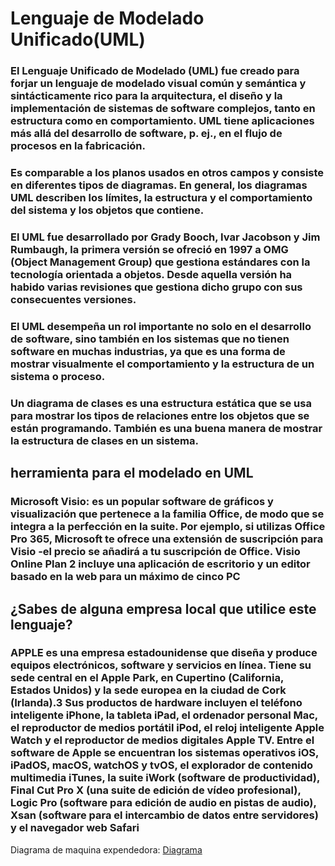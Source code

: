 # Lenguaje de Modelado Unificado(UML)

### El Lenguaje Unificado de Modelado (UML) fue creado para forjar un lenguaje de modelado visual común y semántica y sintácticamente rico para la arquitectura, el diseño y la implementación de sistemas de software complejos, tanto en estructura como en comportamiento. UML tiene aplicaciones más allá del desarrollo de software, p. ej., en el flujo de procesos en la fabricación.
### Es comparable a los planos usados en otros campos y consiste en diferentes tipos de diagramas. En general, los diagramas UML describen los límites, la estructura y el comportamiento del sistema y los objetos que contiene.

### El UML fue desarrollado por Grady Booch, Ivar Jacobson y Jim Rumbaugh, la primera versión se ofreció en 1997 a OMG  (Object Management Group)  que gestiona estándares con la tecnología orientada a objetos. Desde aquella versión ha habido varias revisiones que gestiona dicho grupo con sus consecuentes versiones.

### El UML desempeña un rol importante no solo en el desarrollo de software, sino también en los sistemas que no tienen software en muchas industrias, ya que es una forma de mostrar visualmente el comportamiento y la estructura de un sistema o proceso.
### Un diagrama de clases es una estructura estática que se usa para mostrar los tipos de relaciones entre los objetos que se están programando. También es una buena manera de mostrar la estructura de clases en un sistema.

## herramienta para el modelado en UML
### Microsoft Visio: es un popular software de gráficos y visualización que pertenece a la familia Office, de modo que se integra a la perfección en la suite. Por ejemplo, si utilizas Office Pro 365, Microsoft te ofrece una extensión de suscripción para Visio -el precio se añadirá a tu suscripción de Office. Visio Online Plan 2 incluye una aplicación de escritorio y un editor basado en la web para un máximo de cinco PC 

## ¿Sabes de alguna empresa local que utilice este lenguaje?
### APPLE es una empresa estadounidense que diseña y produce equipos electrónicos, software y servicios en línea. Tiene su sede central en el Apple Park, en Cupertino (California, Estados Unidos) y la sede europea en la ciudad de Cork (Irlanda).3 Sus productos de hardware incluyen el teléfono inteligente iPhone, la tableta iPad, el ordenador personal Mac, el reproductor de medios portátil iPod, el reloj inteligente Apple Watch y el reproductor de medios digitales Apple TV. Entre el software de Apple se encuentran los sistemas operativos iOS, iPadOS, macOS, watchOS y tvOS, el explorador de contenido multimedia iTunes, la suite iWork (software de productividad), Final Cut Pro X (una suite de edición de vídeo profesional), Logic Pro (software para edición de audio en pistas de audio), Xsan (software para el intercambio de datos entre servidores) y el navegador web Safari

Diagrama de maquina expendedora:
[Diagrama](espendedora.png)
